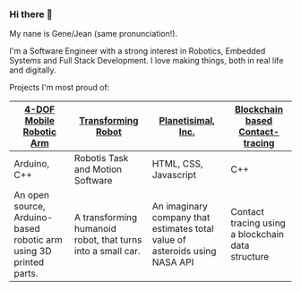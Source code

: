 ### Hi there 👋

My nane is Gene/Jean (same pronunciation!).

I'm a Software Engineer with a strong interest in Robotics, Embedded Systems and Full Stack Development. I love making things, both in real life and digitally.

Projects I'm most proud of:

[4-DOF Mobile Robotic Arm](https://github.com/ria-leberu/CET4811-CapstoneProject-4DOFMobileRobotArm) | [Transforming Robot](https://github.com/ria-leberu/city-tech-robotics-humanoid-project) | [Planetisimal, Inc.](https://github.com/ria-leberu/planetesimal) | [Blockchain based Contact-tracing](https://github.com/ria-leberu/Contact-Tracing-Blockchain)
-------------------------|-------------------------------------|-------------------|--------------------------------
Arduino, C++ | Robotis Task and Motion Software | HTML, CSS, Javascript | C++
An open source, Arduino-based robotic arm using 3D printed parts. | A transforming humanoid robot, that turns into a small car. | An imaginary company that estimates total value of asteroids using NASA API | Contact tracing using a blockchain data structure

<!--
**ria-leberu/ria-leberu** is a ✨ _special_ ✨ repository because its `README.md` (this file) appears on your GitHub profile.

Here are some ideas to get you started:

- 🔭 I’m currently working on ...
- 🌱 I’m currently learning ...
- 👯 I’m looking to collaborate on ...
- 🤔 I’m looking for help with ...
- 💬 Ask me about ...
- 📫 How to reach me: ...
- 😄 Pronouns: ...
- ⚡ Fun fact: ...
-->
